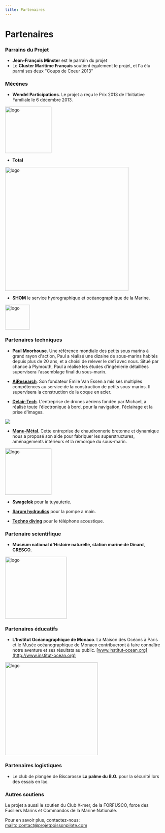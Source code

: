 ```yaml
---
title: Partenaires
---
```


</div>
</div>
<div class="hero" style="background-image:url('/images/header8.jpg')">
  <div class="title">
    <h1>Partenaires</h1>
  </div>
</div>

<div class="container">

### Parrains du Projet

- **Jean-François Minster** est le parrain du projet
- Le **Cluster Maritime Français** soutient également le projet, et l'a élu parmi ses deux "Coups de Coeur 2013"

### Mécènes

- **Wendel Participations**. Le projet a reçu le Prix 2013 de l'Initiative Familiale le 6 décembre 2013.

<img
 style="border: 0px solid ; width: 150px;"
 alt="logo" src="images/LOGOWP2.jpg">

- **Total**

<img
 style="border: 0px solid ; width: 400px;"
 alt="logo" src="images/totallogo.jpg">

- **SHOM** le service hydrographique et océanographique de la Marine.

<img
 style="border: 0px solid ; width: 80px;"
 alt="logo" src="images/shom.jpg">


### Partenaires techniques

- **Paul Moorhouse**. Une référence mondiale des petits sous marins à grand rayon d'action, 
Paul a réalisé une dizaine de sous-marins habités depuis plus de 20 ans, 
et a choisi de relever le défi avec nous. Situé par chance à Plymouth, 
Paul a réalisé les études d’ingénierie détaillées supervisera l'assemblage final du sous-marin.

- **[AiResearch](http://www.airesearch.nl/)**. Son fondateur Emile Van Essen a mis ses multiples compétences au service de la construction de petits sous-marins. 
Il supervisera la construction de la coque en acier. 

- **[Delair-Tech](http://http://www.delair-tech.com/en/home/)**. L'entreprise de drones aériens fondée par Michael, a réalisé toute l\'électronique à bord, pour la navigation, l\'éclairage et la prise d\'images. 

![](images/DTlogo.jpg)

- **[Manu-Métal](http://www.manu-metal.fr)**. Cette entreprise de chaudronnerie bretonne et dynamique  
nous a proposé son aide pour fabriquer les superstructures, 
aménagements intérieurs et la remorque du sous-marin.

<img
 style="border: 0px solid ; width: 150px;"
 alt="logo" src="images/Manumetal.jpg">
 
- **[Swagelok](https://www.swagelok.com/)** pour la tuyauterie.

- **[Sarum hydraulics](http://www.sarum-hydraulics.co.uk/)** pour la pompe a main.

- **[Techno diving](http://www.technodiving.nl/)** pour le téléphone acoustique.

### Partenaire scientifique

- **Muséum national d'Histoire naturelle, station marine de Dinard, CRESCO**.

<img
 style="border: 0px solid ; width: 200px;"
 alt="logo" src="images/MNHN.jpg">

### Partenaires éducatifs

- **L'Institut Océanographique de Monaco**. La Maison des Océans à Paris et le Musée océanographique de Monaco contribueront 
à faire connaître notre aventure et ses résultats au public. [www.institut-ocean.org](http://www.institut-ocean.org)

<img
 style="border: 0px solid ; width: 300px;"
 alt="logo" src="images/IOFPA_LOGO.jpg">

### Partenaires logistiques

- Le club de plongée de Biscarosse **La palme du B.O.** pour la sécurité lors des essais en lac.

### Autres soutiens

Le projet a aussi le soutien du Club X-mer, de la FORFUSCO, force des Fusiliers Marins et Commandos de la Marine Nationale. 

Pour en savoir plus, contactez-nous: <mailto:contact@projetpoissonpilote.com>
